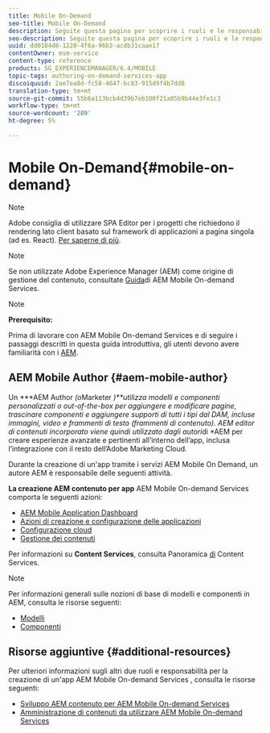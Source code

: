 ```yaml
---
title: Mobile On-Demand
seo-title: Mobile On-Demand
description: Seguite questa pagina per scoprire i ruoli e le responsabilità dell'autore AEM servizi on-demand mobili.
seo-description: Seguite questa pagina per scoprire i ruoli e le responsabilità dell'autore AEM servizi on-demand mobili.
uuid: dd0184d8-1220-4f6a-96b2-acdb31caae17
contentOwner: msm-service
content-type: reference
products: SG_EXPERIENCEMANAGER/6.4/MOBILE
topic-tags: authoring-on-demand-services-app
discoiquuid: 2ae7ea8d-fc58-4647-bc83-915d9f4b7dd8
translation-type: tm+mt
source-git-commit: 55b6a113bcb4d39b7eb100f21a05b9b44e3fe1c3
workflow-type: tm+mt
source-wordcount: '289'
ht-degree: 5%

---
```



# Mobile On-Demand{#mobile-on-demand}

>[!NOTE]
>
> Adobe consiglia di utilizzare SPA Editor per i progetti che richiedono il rendering lato client basato sul framework di applicazioni a pagina singola (ad es. React). [Per saperne di più](/help/sites-developing/spa-overview.md).

>[!NOTE]
>
>Se non utilizzate Adobe Experience Manager (AEM) come origine di gestione del contenuto, consultate [Guida](https://helpx.adobe.com/digital-publishing-solution/topics.html)di AEM Mobile On-demand Services.

>[!NOTE]
>
>**Prerequisito:**
>
>Prima di lavorare con  AEM Mobile On-demand Services e di seguire i passaggi descritti in questa guida introduttiva, gli utenti devono avere familiarità con i [AEM](/help/sites-deploying/deploy.md).

##  AEM Mobile Author {#aem-mobile-author}

Un ***AEM Author *(o*Marketer *)**utilizza modelli e componenti personalizzati o out-of-the-box per aggiungere e modificare pagine, trascinare componenti e aggiungere supporti di tutti i tipi dal DAM, incluse immagini, video e frammenti di testo (frammenti di contenuto). AEM editor di contenuti incorporato viene quindi utilizzato dagli autori*di *AEM per creare esperienze avanzate e pertinenti all’interno dell’app, inclusa l’integrazione con il resto dell’Adobe Marketing Cloud.

Durante la creazione di un&#39;app tramite i servizi AEM Mobile On Demand, un autore AEM è responsabile delle seguenti attività.

**La creazione AEM contenuto per  app** AEM Mobile On-demand Services comporta le seguenti azioni:

* [AEM Mobile Application Dashboard](/help/mobile/mobile-apps-ondemand-application-dashboard.md)
* [Azioni di creazione e configurazione delle applicazioni](/help/mobile/mobile-apps-ondemand-application-create-configure-action.md)
* [Configurazione cloud](/help/mobile/mobile-on-demand-associating-an-on-demand-app-to-cloud-configuration.md)
* [Gestione dei contenuti](/help/mobile/mobile-apps-ondemand-manage-content-ondemand.md)

Per informazioni su **Content Services**, consulta Panoramica [di](/help/mobile/develop-content-as-a-service.md) Content Services.

>[!NOTE]
>
>Per informazioni generali sulle nozioni di base di modelli e componenti in AEM, consulta le risorse seguenti:
>
>* [Modelli](/help/sites-developing/templates.md)
>* [Componenti](/help/sites-developing/components.md)

>



## Risorse aggiuntive {#additional-resources}

Per ulteriori informazioni sugli altri due ruoli e responsabilità per la creazione di un&#39;app AEM Mobile On-demand Services , consulta le risorse seguenti:

* [Sviluppo AEM contenuto per  AEM Mobile On-demand Services](/help/mobile/aem-mobile-on-demand.md)
* [Amministrazione di contenuti da utilizzare  AEM Mobile On-demand Services](/help/mobile/aem-mobile.md)


